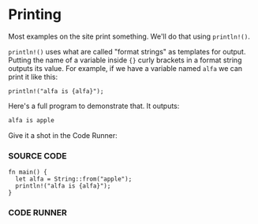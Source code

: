 # Printing

Most examples on the site print something.
We'll do that using `println!()`.

`println!()` uses what are called "format
strings" as templates for output. Putting
the name of a variable inside `{}` curly brackets
in a format string outputs its value. For example,
if we have a variable named `alfa` we can print
it like this:

```rust, noplayground
println!("alfa is {alfa}");
```

Here's a full program to demonstrate that. It
outputs:

```txt
alfa is apple
```

Give it a shot in the Code Runner:

### SOURCE CODE

```rust, noplayground, EXAMPLE1
fn main() {
  let alfa = String::from("apple");
  println!("alfa is {alfa}");
}
```

### CODE RUNNER

```rust, editable, CODE1

```
